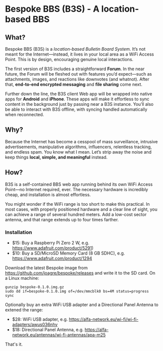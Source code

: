 # Bespoke BBS (B3S) - A location-based BBS

## What?

<n>Bespoke BBS (B3S)</b> is a <i>location-based Bulletin Board
System</i>. It’s not meant for the Internet—instead, it lives in your
local area as a WiFi Access Point. This is by design, encouraging
genuine local interactions.

The first version of B3S includes a straightforward <b>Forum</b>. In
the near future, the Forum will be fleshed out with features you’d
expect—such as attachments, images, and reactions like downvotes (and
whatnot). After that, <b>end-to-end encrypted messaging</b> and
<b>file sharing</b> come next.

Further down the line, the B3S client Web app will be wrapped into
native apps for <b>Android</b> and <b>iPhone</b>. These apps will make
it effortless to sync content in the background just by passing near a
B3S instance. You’ll also be able to interact with B3S offline, with
syncing handled automatically when reconnected.

## Why?

Because the Internet has become a cesspool of mass surveillance,
intrusive advertisements, manipulative algorithms, influencers,
relentless tracking, and endless spam. You know what I mean. Let’s
strip away the noise and keep things <b>local, simple, and
meaningful</b> instead.

## How?

B3S is a self-contained BBS web app running behind its own WiFi Access
Point—no Internet required, ever. The necessary hardware is incredibly
cheap, and installation is almost effortless.

You might wonder if the WiFi range is too short to make this
practical. In most cases, with properly positioned hardware and a
clear line of sight, you can achieve a range of several hundred
meters. Add a low-cost sector antenna, and that range extends up to
four times farther.

### Installation

* $15: Buy a Raspberry Pi Zero 2 W, e.g. https://www.adafruit.com/product/5291)
* $10: Buy a SD/MicroSD Memory Card (8 GB SDHC),
  e.g. https://www.adafruit.com/product/1294

Download the latest Bespoke image from
https://github.com/joagre/bespoke/releases and write it to the SD
card. On a Linux machine:

```
gunzip bespoke-0.1.0.img.gz
sudo dd if=bespoke-0.1.0.img of=/dev/mmcblk0 bs=4M status=progress
sync
```

Optionally buy an extra WiFi USB adapter and a Directional Panel
Antenna to extened the range:

* $28: WiFi USB adapter,
  e.g. https://alfa-network.eu/wi-fi/wi-fi-adapters/awus036nhv
* $18: Directional Panel Antenna,
  e.g. https://alfa-network.eu/antennas/wi-fi-antennas/apa-m25

That's it.
